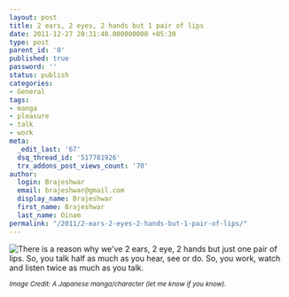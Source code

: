 ```yaml
---
layout: post
title: 2 ears, 2 eyes, 2 hands but 1 pair of lips
date: 2011-12-27 20:31:40.000000000 +05:30
type: post
parent_id: '0'
published: true
password: ''
status: publish
categories:
- General
tags:
- manga
- pleasure
- talk
- work
meta:
  _edit_last: '67'
  dsq_thread_id: '517781926'
  trx_addons_post_views_count: '70'
author:
  login: Brajeshwar
  email: brajeshwar@gmail.com
  display_name: Brajeshwar
  first_name: Brajeshwar
  last_name: Oinam
permalink: "/2011/2-ears-2-eyes-2-hands-but-1-pair-of-lips/"
---
```

<p><img src="/static/2011/12/why-2-ears-1-pair-of-lips.jpg" alt="There is a reason why we've 2 ears, 2 eye, 2 hands but just one pair of lips. So, you talk half as much as you hear, see or do. So, you work, watch and listen twice as much as you talk." /></p>
<p><em><small>Image Credit: A Japanese manga/character (let me know if you know).</small></em></p>
